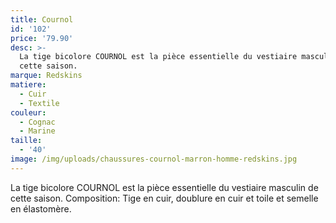 ```yaml
---
title: Cournol
id: '102'
price: '79.90'
desc: >-
  La tige bicolore COURNOL est la pièce essentielle du vestiaire masculin de
  cette saison. 
marque: Redskins
matiere:
  - Cuir
  - Textile
couleur:
  - Cognac
  - Marine
taille:
  - '40'
image: /img/uploads/chaussures-cournol-marron-homme-redskins.jpg
---
```

La tige bicolore COURNOL est la pièce essentielle du vestiaire masculin de cette saison. Composition: Tige en cuir, doublure en cuir et toile et semelle en élastomère.
